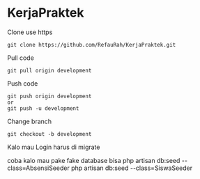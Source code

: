 # KerjaPraktek

Clone use https  
~~~~
git clone https://github.com/RefauRah/KerjaPraktek.git
~~~~
Pull code
~~~~
git pull origin development
~~~~
Push code
~~~~
git push origin development
or
git push -u development
~~~~
Change branch
~~~~
git checkout -b development
~~~~
Kalo mau Login harus di migrate

coba kalo mau pake fake database bisa
php artisan db:seed --class=AbsensiSeeder
php artisan db:seed --class=SiswaSeeder

